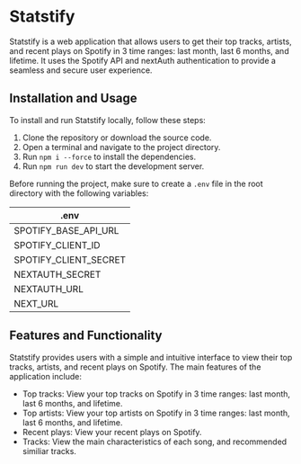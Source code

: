 # Statstify

Statstify is a web application that allows users to get their top tracks, artists, and recent plays on Spotify in 3 time ranges: last month, last 6 months, and lifetime. It uses the Spotify API and nextAuth authentication to provide a seamless and secure user experience.

## Installation and Usage

To install and run Statstify locally, follow these steps:

1. Clone the repository or download the source code.
2. Open a terminal and navigate to the project directory.
3. Run `npm i --force` to install the dependencies.
4. Run `npm run dev` to start the development server.

Before running the project, make sure to create a `.env` file in the root directory with the following variables:

| .env |
| ------ |
| SPOTIFY_BASE_API_URL |
| SPOTIFY_CLIENT_ID |
| SPOTIFY_CLIENT_SECRET |
| NEXTAUTH_SECRET |
| NEXTAUTH_URL |
| NEXT_URL |

## Features and Functionality

Statstify provides users with a simple and intuitive interface to view their top tracks, artists, and recent plays on Spotify. The main features of the application include:

- Top tracks: View your top tracks on Spotify in 3 time ranges: last month, last 6 months, and lifetime.
- Top artists: View your top artists on Spotify in 3 time ranges: last month, last 6 months, and lifetime.
- Recent plays: View your recent plays on Spotify.
- Tracks: View the main characteristics of each song, and recommended similiar tracks.

